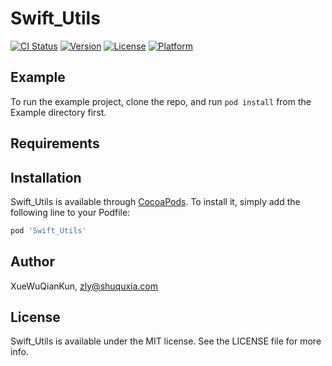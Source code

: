 # Swift_Utils

[![CI Status](https://img.shields.io/travis/XueWuQianKun/Swift_Utils.svg?style=flat)](https://travis-ci.org/XueWuQianKun/Swift_Utils)
[![Version](https://img.shields.io/cocoapods/v/Swift_Utils.svg?style=flat)](https://cocoapods.org/pods/Swift_Utils)
[![License](https://img.shields.io/cocoapods/l/Swift_Utils.svg?style=flat)](https://cocoapods.org/pods/Swift_Utils)
[![Platform](https://img.shields.io/cocoapods/p/Swift_Utils.svg?style=flat)](https://cocoapods.org/pods/Swift_Utils)

## Example

To run the example project, clone the repo, and run `pod install` from the Example directory first.

## Requirements

## Installation

Swift_Utils is available through [CocoaPods](https://cocoapods.org). To install
it, simply add the following line to your Podfile:

```ruby
pod 'Swift_Utils'
```

## Author

XueWuQianKun, zly@shuquxia.com

## License

Swift_Utils is available under the MIT license. See the LICENSE file for more info.
